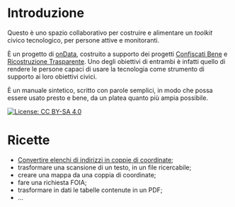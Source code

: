 # Introduzione

Questo è uno spazio collaborativo per costruire e alimentare un _toolkit_ civico tecnologico, per persone attive e monitoranti.

È un progetto di [onData](http://ondata.it), costruito a supporto dei progetti [Confiscati Bene](http://www.confiscatibene.it) e [Ricostruzione Trasparente](http://ricostruzionetrasparente.it). Uno degli obiettivi di entrambi è infatti quello di rendere le persone capaci di usare la tecnologia come strumento di supporto ai loro obiettivi civici.

È un manuale sintetico, scritto con parole semplici, in modo che possa essere usato presto e bene, da un platea quanto più ampia possibile.

[![License: CC BY-SA 4.0](https://licensebuttons.net/l/by-sa/4.0/80x15.png)](https://creativecommons.org/licenses/by-sa/4.0/)

# Ricette

* [Convertire elenchi di indirizzi in coppie di coordinate](./ricette/geocoding.md);
* trasformare una scansione di un testo, in un file ricercabile;
* creare una mappa da una coppia di coordinate;
* fare una richiesta FOIA;
* trasformare in dati le tabelle contenute in un PDF;
* ...



